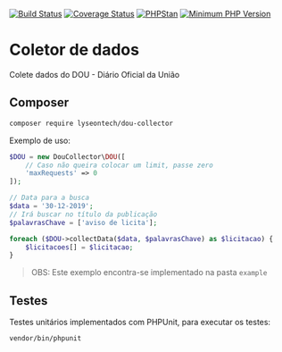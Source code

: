 [![Build Status](https://travis-ci.org/LyseonTech/dou-collector.svg?branch=master)](https://travis-ci.org/LyseonTech/dou-collector)
[![Coverage Status](https://coveralls.io/repos/github/LyseonTech/dou-collector/badge.svg?branch=master)](https://coveralls.io/github/LyseonTech/dou-collector?branch=master)
[![PHPStan](https://img.shields.io/badge/PHPStan-enabled-brightgreen.svg?style=flat)](https://github.com/phpstan/phpstan)
[![Minimum PHP Version](https://img.shields.io/badge/php-%3E%3D%207.3-blue.svg)](https://php.net/)

# Coletor de dados

Colete dados do DOU - Diário Oficial da União

## Composer

```bash
composer require lyseontech/dou-collector
```

Exemplo de uso:

```php
$DOU = new DouCollector\DOU([
    // Caso não queira colocar um limit, passe zero
    'maxRequests' => 0
]);

// Data para a busca
$data = '30-12-2019';
// Irá buscar no título da publicação
$palavrasChave = ['aviso de licita'];

foreach ($DOU->collectData($data, $palavrasChave) as $licitacao) {
    $licitacoes[] = $licitacao;
}
```

> OBS: Este exemplo encontra-se implementado na pasta `example`

## Testes

Testes unitários implementados com PHPUnit, para executar os testes:
```bash
vendor/bin/phpunit
```
